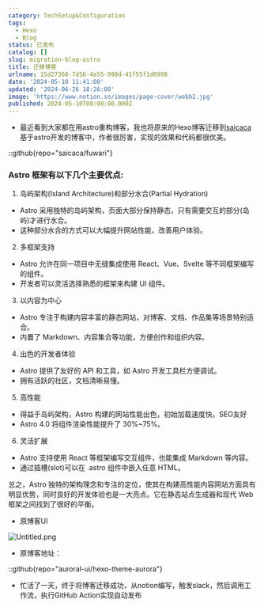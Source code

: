 ```yaml
---
category: TechSetup&Configuration
tags:
  - Hexo
  - Blog
status: 已发布
catalog: []
slug: migration-blog-astro
title: 迁移博客
urlname: 15d27368-7d56-4a55-998d-41f55f1d0998
date: '2024-05-10 11:41:00'
updated: '2024-06-26 18:26:00'
image: 'https://www.notion.so/images/page-cover/webb2.jpg'
published: 2024-05-10T08:00:00.000Z
---
```

- 最近看到大家都在用astro重构博客，我也将原来的Hexo博客迁移到[saicaca](https://github.com/saicaca/fuwari)基于astro开发的博客中，作者很厉害，实现的效果和代码都很优美。

::github{repo="saicaca/fuwari"}


### Astro 框架有以下几个主要优点:



1. 岛屿架构(Island Architecture)和部分水合(Partial Hydration)
- Astro 采用独特的岛屿架构，页面大部分保持静态，只有需要交互的部分(岛屿)才进行水合。
- 这种部分水合的方式可以大幅提升网站性能，改善用户体验。

2. 多框架支持
- Astro 允许在同一项目中无缝集成使用 React、Vue、Svelte 等不同框架编写的组件。
- 开发者可以灵活选择熟悉的框架来构建 UI 组件。

3. 以内容为中心
- Astro 专注于构建内容丰富的静态网站，对博客、文档、作品集等场景特别适合。
- 内置了 Markdown、内容集合等功能，方便创作和组织内容。

4. 出色的开发者体验
- Astro 提供了友好的 API 和工具，如 Astro 开发工具栏方便调试。
- 拥有活跃的社区，文档清晰易懂。

5. 高性能
- 得益于岛屿架构，Astro 构建的网站性能出色，初始加载速度快。SEO友好
- Astro 4.0 将组件渲染性能提升了 30%~75%。

6. 灵活扩展
- Astro 支持使用 React 等框架编写交互组件，也能集成 Markdown 等内容。
- 通过插槽(slot)可以在 .astro 组件中嵌入任意 HTML。

总之，Astro 独特的架构理念和专注的定位，使其在构建高性能内容网站方面具有明显优势，同时良好的开发体验也是一大亮点。它在静态站点生成器和现代 Web 框架之间找到了很好的平衡。

- 原博客UI

![Untitled.png](https://prod-files-secure.s3.us-west-2.amazonaws.com/5d24fe63-e567-4804-86f9-9fdc62e13082/3d59c350-432a-4fb6-a08f-0638fef2026e/Untitled.png?X-Amz-Algorithm=AWS4-HMAC-SHA256&X-Amz-Content-Sha256=UNSIGNED-PAYLOAD&X-Amz-Credential=ASIAZI2LB466Q2PJYAUF%2F20250331%2Fus-west-2%2Fs3%2Faws4_request&X-Amz-Date=20250331T053918Z&X-Amz-Expires=3600&X-Amz-Security-Token=IQoJb3JpZ2luX2VjEDUaCXVzLXdlc3QtMiJHMEUCIQDBX2u3KitATvC2M8GlJUhtY59VtknjX33Io8IqRrUhzwIgVzPz6%2FzwzOtkDUYh4aBPIir0BjNAeZDfxClIo9TYoaAqiAQInv%2F%2F%2F%2F%2F%2F%2F%2F%2F%2FARAAGgw2Mzc0MjMxODM4MDUiDLgC%2BKqYXB0YaSI9ASrcAwEiknevvGmfqMEKc2fI62UjQNvc078OsCMf8mvKratJKxWbQcGHpQ%2BfZudA%2BzWE%2FzYJO%2Fhql4pcP3K8WTOyPsKYLchWjp18rWkvsL11iFwKjaALkT9u%2F%2BkIy4aS8%2B7%2FB3AH2frpZo2YLFEWRC0Kq5moAWKGdsTtCSEljyRiO8HZuT5fSv9fD19RxsDj5I4INXBzIcTQKYlBwdP4%2F4%2F5xpo3KEPMwv93Q2w0FwEfb38Tgz0KsQo9IIKyzN7nwqUnLkfQxQ4pfpFuNu0mNBKCUjQxXGG%2FIt7NlkbADP%2FAh392e%2FRF%2Fdrsl2HiOfkI%2B%2By1X8IUwmR8T83vnLk1HsT37g%2BU57jyqNM%2FbmL9Z%2B3PIETznt8ISyb1c7WakqEAJhadSGFJFuTyxEnQO72CGcgdHPuLZrtCq93hrSq8kbKcb%2B9FuNhvec3Xja8RMlfjv2IS6vAxULJHANVLMIuxRTScBK4Hw%2BRIOBQdUcdoLGzw%2B8ejKZzJZJkl8%2FUcoqapxeLHHx6z%2Bcc5tGu0JiYPIfmuIBRX4wI6nNUsj7R0rzhR8vlGazTBZXhihk7OVVnYtKtuUOre4WFtr8%2FMQ2hakcau7rui7CAJTvL0c042aI0ik9gJMGZgTLeZ0T1rS7okMMTIqL8GOqUBZpk6fHzka2zHbjDN9dLSOpbRAXb42OZij52p4nLIE8woGH5JiriItUL6p75McILNSWc2nGi7fQ%2Bdob4VLwVnu6XeLhnsmyVgi2NB47ZgTLFIk8tl7CeSG9%2F7d7KsFtZr%2B0vCgSzrMR5gL1G%2FX7%2FzKogD1i%2FoOxQWRMbeyPpAyraokH8tidvs1S3RyH67BHCi0TZSnIuqmnEka27rwMO9EZI8xEK0&X-Amz-Signature=013bbde1d4743ee0aa1a9666b8beb4fe0512afbd3fe662a2f21b991330024315&X-Amz-SignedHeaders=host&x-id=GetObject)

- 原博客地址：

::github{repo="auroral-ui/hexo-theme-aurora"}

- 忙活了一天，终于将博客迁移成功，从notion编写，触发slack，然后调用工作流，执行GitHub Action实现自动发布
